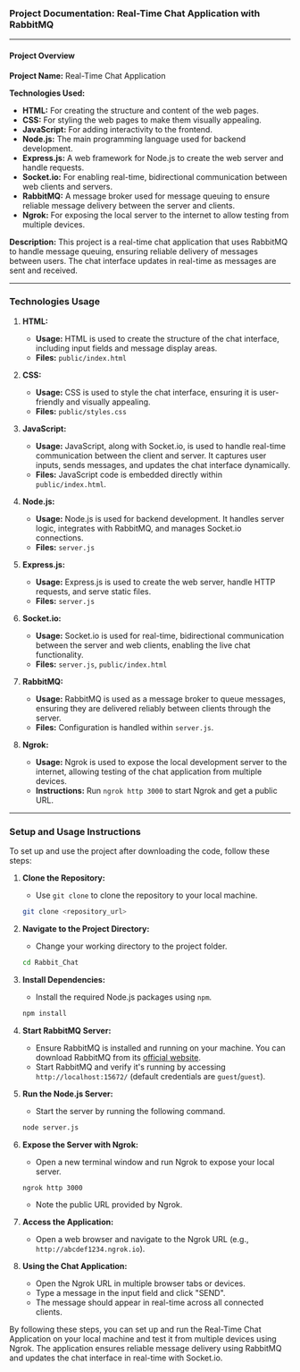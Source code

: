 ### Project Documentation: Real-Time Chat Application with RabbitMQ

---

#### **Project Overview**

**Project Name:** Real-Time Chat Application

**Technologies Used:**
- **HTML:** For creating the structure and content of the web pages.
- **CSS:** For styling the web pages to make them visually appealing.
- **JavaScript:** For adding interactivity to the frontend.
- **Node.js:** The main programming language used for backend development.
- **Express.js:** A web framework for Node.js to create the web server and handle requests.
- **Socket.io:** For enabling real-time, bidirectional communication between web clients and servers.
- **RabbitMQ:** A message broker used for message queuing to ensure reliable message delivery between the server and clients.
- **Ngrok:** For exposing the local server to the internet to allow testing from multiple devices.

**Description:** This project is a real-time chat application that uses RabbitMQ to handle message queuing, ensuring reliable delivery of messages between users. The chat interface updates in real-time as messages are sent and received.

---

### **Technologies Usage**

1. **HTML:**
   - **Usage:** HTML is used to create the structure of the chat interface, including input fields and message display areas.
   - **Files:** `public/index.html`

2. **CSS:**
   - **Usage:** CSS is used to style the chat interface, ensuring it is user-friendly and visually appealing.
   - **Files:** `public/styles.css`

3. **JavaScript:**
   - **Usage:** JavaScript, along with Socket.io, is used to handle real-time communication between the client and server. It captures user inputs, sends messages, and updates the chat interface dynamically.
   - **Files:** JavaScript code is embedded directly within `public/index.html`.

4. **Node.js:**
   - **Usage:** Node.js is used for backend development. It handles server logic, integrates with RabbitMQ, and manages Socket.io connections.
   - **Files:** `server.js`

5. **Express.js:**
   - **Usage:** Express.js is used to create the web server, handle HTTP requests, and serve static files.
   - **Files:** `server.js`

6. **Socket.io:**
   - **Usage:** Socket.io is used for real-time, bidirectional communication between the server and web clients, enabling the live chat functionality.
   - **Files:** `server.js`, `public/index.html`

7. **RabbitMQ:**
   - **Usage:** RabbitMQ is used as a message broker to queue messages, ensuring they are delivered reliably between clients through the server.
   - **Files:** Configuration is handled within `server.js`.

8. **Ngrok:**
   - **Usage:** Ngrok is used to expose the local development server to the internet, allowing testing of the chat application from multiple devices.
   - **Instructions:** Run `ngrok http 3000` to start Ngrok and get a public URL.

---

### **Setup and Usage Instructions**

To set up and use the project after downloading the code, follow these steps:

1. **Clone the Repository:**
   - Use `git clone` to clone the repository to your local machine.
   ```bash
   git clone <repository_url>
   ```

2. **Navigate to the Project Directory:**
   - Change your working directory to the project folder.
   ```bash
   cd Rabbit_Chat
   ```

3. **Install Dependencies:**
   - Install the required Node.js packages using `npm`.
   ```bash
   npm install
   ```

4. **Start RabbitMQ Server:**
   - Ensure RabbitMQ is installed and running on your machine. You can download RabbitMQ from its [official website](https://www.rabbitmq.com/download.html).
   - Start RabbitMQ and verify it's running by accessing `http://localhost:15672/` (default credentials are `guest`/`guest`).

5. **Run the Node.js Server:**
   - Start the server by running the following command.
   ```bash
   node server.js
   ```

6. **Expose the Server with Ngrok:**
   - Open a new terminal window and run Ngrok to expose your local server.
   ```bash
   ngrok http 3000
   ```
   - Note the public URL provided by Ngrok.

7. **Access the Application:**
   - Open a web browser and navigate to the Ngrok URL (e.g., `http://abcdef1234.ngrok.io`).

8. **Using the Chat Application:**
   - Open the Ngrok URL in multiple browser tabs or devices.
   - Type a message in the input field and click "SEND".
   - The message should appear in real-time across all connected clients.

By following these steps, you can set up and run the Real-Time Chat Application on your local machine and test it from multiple devices using Ngrok. The application ensures reliable message delivery using RabbitMQ and updates the chat interface in real-time with Socket.io.
